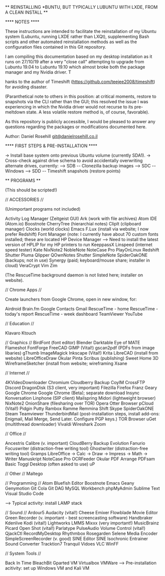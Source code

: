 ** REINSTALLING *BUNTU, BUT TYPICALLY LUBUNTU WITH LXDE, FROM A CLEAN INSTALL **

**** NOTES ****

These instructions are intended to facilitate the reinstallation of my Ubuntu system (Lubuntu, running LXDE rather than LXQt), supplementing Bash scripts and other automated reinstallation methods as well as the configuration files contained in this Git repository. 

I am compiling this documentation based on my desktop installation as it runs on 27/10/19 after a very "close call" attempting to upgrade from Lubuntu 19.04 to Lubuntu 19.10 which almost broke both the package manager and my Nvidia driver. T

hanks to the author of Timeshift (https://github.com/teejee2008/timeshift) for avoiding disaster.

(Paranthetical note to others in this position: at critical moments, restore to snapshots via the CLI rather than the GUI; this resolved the issue I was experiencing in which the Nvidia driver would not recurse to its pre-meltdown state. A less volatile restore method is, of course, favorable).

As this repository is publicly accessible, I would be pleased to answer any questions regarding the packages or modifications documented here.

Author: Daniel Rosehill
git@danielrosehill.co.il

**** FIRST STEPS & PRE-INSTALLATION ****

-> Install base system onto previous Ubuntu volume (currently SDA1).
-> Cross-check against drive schema to avoid accidentally overwriting alternate drives, currently:
--> SDB -- Clonezilla backup images
--> SDC -- Windows 
--> SDD -- Timeshift snapshots (restore points)

** PROGRAMS **

(This should be scripted!)

// ACCESSORIES //

(Unimportant programs not included)

Activity Log Manager (Zeitgeist GUI)
Ark (work with file archives)
Atom IDE (Atom.io)
Boostnote
CherryTree (hierarchial notes)
ClipIt (clipboard manager)
Clocks (world clocks)
Emacs
F.Lux (install via website; I now prefer Redshift)
Font Manager (note: I currently have about 70 custom fonts installed; these are located 
HP Device Manager --> Need to install the latest version of HPLIP for my HP printers to run
KeeppassX
Linspeed (internet speed tester)
Kate
NixNote2
NobleNote
NoteCase Pro
PlayOnLinux
Redshift
Shutter
Pluma
Qlipper
QOwnNotes
Shutter
SimpleNote
SpiderOakONE (backups; not in use)
Synergy (paid; keyboard/mouse share; installer in cloud)
VeraCrypt
Vim
Zim

(The RescueTime background daemon is not listed here; installer on website).

// Chrome Apps //

Create launchers from Google Chrome, open in new window, for:

Airdroid
Brain.fm
Google Contacts
Gmail
RescueTime - home
RescueTime - today's report
RescueTime - week dashboard
TeamViewer
YouTube

// Education //

Klavaro
Ktouch

// Graphics // 
BirdFont (font editor)
Blender
Darktable
Eye of MATE
Flameshot
FontForge
FreeCAD
GIMP (Vital!)
gscan2pdf (PDFs from image libaries)
gThumb
ImageMagick
Inkscape (Vital!)
Krita
LibreCAD (install from website)
LibreOfficeDraw
Okular
Pinta
Scribus (publishing)
Sweet Home 3D
WireframeSketcher (install from website; wireframing
Xsane

// Internet //

4KVideoDownloader
Chromium
Cloudberry Backup
CoyIM 
CrossFTP
Discord
DragonDisk (S3 client, very important)
Filezilla
Firefox
Franz
Geary
Google Chrome
Google Chrome (Beta); separate download
Insync
Konversation
Linphone (SIP client)
Mailspring
Midori (lightweight browser)
NixNote2
OnionShare (filesharing over TOR)
Opera
Otter Browser
pCloud (Vital!)
Pidgin
Putty
Rambox
Ramme
Remmina
Shift
Skype
SpiderOakONE
Steam
Teamviewer
ThunderbirdMail (post-installation steps, install add-ons: Enigmail, Mail Merge, Send Later. Configure PGP keys.)
TOR Browser
uGet (multithread downloader)
Vivaldi
Wireshark
Zoom

// Office //

Ancestris
Calibre (v. important)
CloudBerry Backup
Evolution
Fanurio
Focuswriter (distraction-free writing tool)
Ghostwriter (distraction-free writing tool)
Gramps
LibreOffice
-> Calc
-> Draw
-> Impress
-> Math
-> Writer
Manuskript
NoteCase Pro
OCRFeeder
Okular
PDF Arrange 
PDFsam Basic
Toggl Desktop (often asked to use)
uP

// Other //
Maltego

// Programming //
Atom
Bluefish Editor
Boostnote
Emacs
Geany
Genymotion
Git Cola
Git DAG
MySQL Workbench
phpMyAdmin
Sublime Text
Visual Studio Code

--> Typical activity: install LAMP stack

// Sound //
Ardour5
Audacity (vital!)
Cheese
Emixer
Flowblade Movie Editor
Green Recorder (v. important - best screencasting software)
Handbraker
Kdenlive
Kodi (vital!)
Lightworks
LMMS
Mixxx (very important!)
MusicBrainz Picard
Open Shot (vital!)
Parlatype
PulseAudio Volume Control (vital!)
QjackCtl
RecordMyDesktop
Rhythmbox
Rosegarden
Selene Media Encoder
SimpleScreenRecorder (v. good)
SINE Editor
SINE Isochronic Entrainer
Sound Converter
Tracktion7
Tranquil
Vidoes
VLC
WinFF

// System Tools //

Back In Time
BleachBit
Gparted
VM Virtualbox 
VMWare --> Pre-installation acitivity: set up Windows VM and Kali VM

















